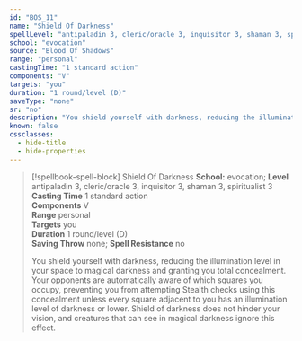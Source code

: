 ```yaml
---
id: "BOS_11"
name: "Shield Of Darkness"
spellLevel: "antipaladin 3, cleric/oracle 3, inquisitor 3, shaman 3, spiritualist 3"
school: "evocation"
source: "Blood Of Shadows"
range: "personal"
castingTime: "1 standard action"
components: "V"
targets: "you"
duration: "1 round/level (D)"
saveType: "none"
sr: "no"
description: "You shield yourself with darkness, reducing the illumination level in your space to magical darkness and granting you total concealment. Your opponents are automatically aware of which squares you occupy, preventing you from attempting Stealth checks using this concealment unless every square adjacent to you has an illumination level of darkness or lower. Shield of darkness does not hinder your vision, and creatures that can see in magical darkness ignore this effect."
known: false
cssclasses:
  - hide-title
  - hide-properties
---
```


> [!spellbook-spell-block] Shield Of Darkness
> **School:** evocation; **Level** antipaladin 3, cleric/oracle 3, inquisitor 3, shaman 3, spiritualist 3
> **Casting Time** 1 standard action  
> **Components** V  
> **Range** personal  
> **Targets** you  
> **Duration** 1 round/level (D)  
> **Saving Throw** none; **Spell Resistance** no
> 
> You shield yourself with darkness, reducing the illumination level in your space to magical darkness and granting you total concealment. Your opponents are automatically aware of which squares you occupy, preventing you from attempting Stealth checks using this concealment unless every square adjacent to you has an illumination level of darkness or lower. Shield of darkness does not hinder your vision, and creatures that can see in magical darkness ignore this effect.